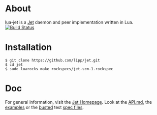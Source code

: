 # About

lua-jet is a [Jet](http://lipp.github.io/jet) daemon and peer implementation written in Lua. 
[![Build Status](https://travis-ci.org/lipp/jet.png?branch=master)](https://travis-ci.org/lipp/jet/builds)

# Installation

    $ git clone https://github.com/lipp/jet.git
    $ cd jet
    $ sudo luarocks make rockspecs/jet-scm-1.rockspec

# Doc

For general information, visit the [Jet Homepage](http://lipp.github.io/jet). Look at the [API.md](https://github.com/lipp/lua-jet/blob/master/API.md), the [examples](https://github.com/lipp/lua-jet/tree/master/examples) or the [busted](https://github.com/lipp/busted/tree/add-finally) test [spec files](https://github.com/lipp/lua-jet/tree/master/spec).
